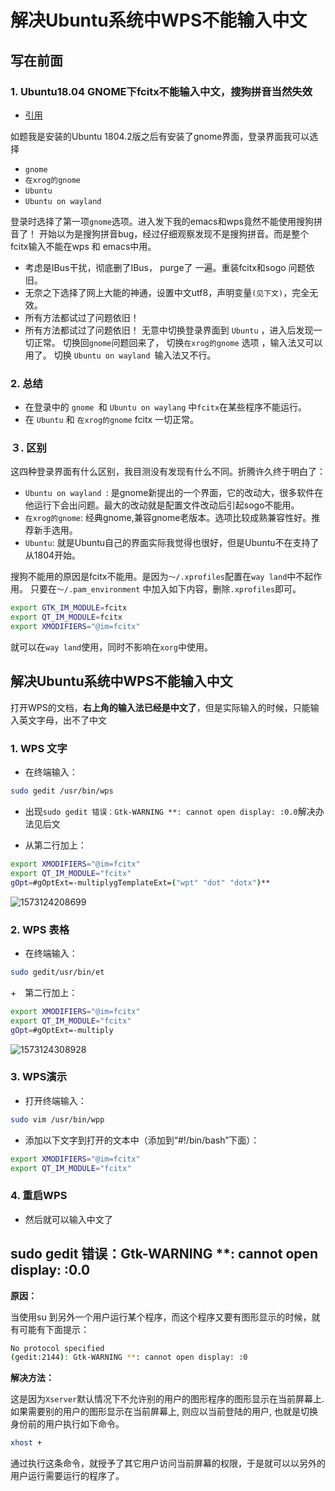 # 解决Ubuntu系统中WPS不能输入中文

## 写在前面

### 1. Ubuntu18.04 GNOME下fcitx不能输入中文，搜狗拼音当然失效

- [引用](https://forum.ubuntu.org.cn/posting.php?mode=quote&f=8&p=3215852&sid=8b21402c4c059919a7c69f3683694f9f)

如题我是安装的Ubuntu 1804.2版之后有安装了gnome界面，登录界面我可以选择

+ `gnome `
+ `在xrog的gnome `
+ `Ubuntu`
+ `Ubuntu on wayland`

登录时选择了第一项`gnome`选项。进入发下我的emacs和wps竟然不能使用搜狗拼音了！
开始以为是搜狗拼音bug，经过仔细观察发现不是搜狗拼音。而是整个fcitx输入不能在wps 和 emacs中用。

+ 考虑是IBus干扰，彻底删了IBus， purge了 一遍。重装fcitx和sogo 问题依旧。
+ 无奈之下选择了网上大能的神通，设置中文utf8，声明变量`(见下文)`，完全无效。
+ 所有方法都试过了问题依旧！
+ 所有方法都试过了问题依旧！
  无意中切换登录界面到 `Ubuntu` ，进入后发现一切正常。
  切换回`gnome`问题回来了，
  切换`在xrog的gnome` 选项 ，输入法又可以用了。
  切换 `Ubuntu on wayland `输入法又不行。



### 2. 总结

+ 在登录中的 `gnome `和 `Ubuntu on waylang` 中`fcitx`在某些程序不能运行。
+ 在 `Ubuntu` 和 `在xrog的gnome` fcitx 一切正常。



### ３. 区别

这四种登录界面有什么区别，我目测没有发现有什么不同。折腾许久终于明白了：
+ `Ubuntu on wayland `: 是gnome新提出的一个界面，它的改动大，很多软件在他运行下会出问题。最大的改动就是配置文件改动后引起sogo不能用。
+ `在xrog的gnome`: 经典gnome,兼容gnome老版本。选项比较成熟兼容性好。推荐新手选用。
+ `Ubuntu`: 就是Ubuntu自己的界面实际我觉得也很好，但是Ubuntu不在支持了从1804开始。

搜狗不能用的原因是fcitx不能用。是因为` ～/.xprofiles `配置在`way land`中不起作用。
只要在`～/.pam_environment` 中加入如下内容，删除`.xprofiles`即可。

```bash
export GTK_IM_MODULE=fcitx
export QT_IM_MODULE=fcitx
export XMODIFIERS="@im=fcitx"
```


就可以在`way land`使用，同时不影响在`xorg`中使用。



## 解决Ubuntu系统中WPS不能输入中文

打开WPS的文档，**右上角的输入法已经是中文了**，但是实际输入的时候，只能输入英文字母，出不了中文

### 1. WPS 文字

+ 在终端输入：

```bash
sudo gedit /usr/bin/wps
```

+ 出现`sudo gedit 错误：Gtk-WARNING **: cannot open display: :0.0`解决办法见后文

+ 从第二行加上：

```bash
export XMODIFIERS="@im=fcitx"
export QT_IM_MODULE="fcitx"
gOpt=#gOptExt=-multiplygTemplateExt=("wpt" "dot" "dotx")**
```

![1573124208699](/home/lichenguang/.config/Typora/typora-user-images/1573124208699.png)



### 2. WPS 表格

+ 在终端输入：

```bash
sudo gedit/usr/bin/et
```

+　第二行加上：

```bash
export XMODIFIERS="@im=fcitx"
export QT_IM_MODULE="fcitx"
gOpt=#gOptExt=-multiply
```

![1573124308928](/home/lichenguang/.config/Typora/typora-user-images/1573124308928.png)



### 3. WPS演示
+ 打开终端输入：

```bash
sudo vim /usr/bin/wpp
```

+ 添加以下文字到打开的文本中（添加到“#!/bin/bash”下面）：

```bash
export XMODIFIERS="@im=fcitx"
export QT_IM_MODULE="fcitx"
```



### 4. 重启WPS

+ 然后就可以输入中文了



##  sudo gedit 错误：Gtk-WARNING **: cannot open display: :0.0

**原因：**

当使用su 到另外一个用户运行某个程序，而这个程序又要有图形显示的时候，就有可能有下面提示：

```bash
No protocol specified
(gedit:2144): Gtk-WARNING **: cannot open display: :0
```

**解决方法：**

这是因为`Xserver`默认情况下不允许别的用户的图形程序的图形显示在当前屏幕上. 如果需要别的用户的图形显示在当前屏幕上, 则应以当前登陆的用户, 也就是切换身份前的用户执行如下命令。

```bash
xhost +
```

通过执行这条命令，就授予了其它用户访问当前屏幕的权限，于是就可以以另外的用户运行需要运行的程序了。









